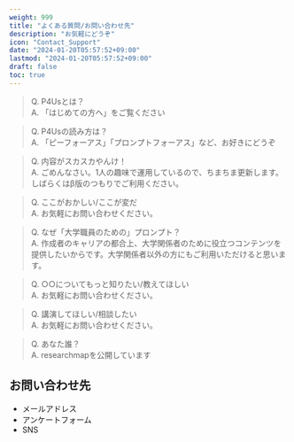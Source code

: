 ```yaml
---
weight: 999
title: "よくある質問/お問い合わせ先"
description: "お気軽にどうぞ"
icon: "Contact_Support"
date: "2024-01-20T05:57:52+09:00"
lastmod: "2024-01-20T05:57:52+09:00"
draft: false
toc: true
---
```


> Q. P4Usとは？  
> A. 「はじめての方へ」をご覧ください

> Q. P4Usの読み方は？  
> A. 「ピーフォーアス」「プロンプトフォーアス」など、お好きにどうぞ

> Q. 内容がスカスカやんけ！  
> A. ごめんなさい。1人の趣味で運用しているので、ちまちま更新します。しばらくはβ版のつもりでご利用ください。

> Q. ここがおかしい/ここが変だ  
> A. お気軽にお問い合わせください。

> Q. なぜ「大学職員のための」プロンプト？  
> A. 作成者のキャリアの都合上、大学関係者のために役立つコンテンツを提供したいからです。大学関係者以外の方にもご利用いただけると思います。

> Q. ○○についてもっと知りたい/教えてほしい  
> A. お気軽にお問い合わせください。

> Q. 講演してほしい/相談したい  
> A. お気軽にお問い合わせください。

>  Q. あなた誰？  
> A. researchmapを公開しています



## お問い合わせ先

- メールアドレス
- アンケートフォーム
- SNS

